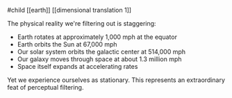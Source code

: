 #child [[earth]] [[dimensional translation 1]]

The physical reality we're filtering out is staggering:

- Earth rotates at approximately 1,000 mph at the equator
- Earth orbits the Sun at 67,000 mph
- Our solar system orbits the galactic center at 514,000 mph
- Our galaxy moves through space at about 1.3 million mph
- Space itself expands at accelerating rates

Yet we experience ourselves as stationary. This represents an extraordinary feat of perceptual filtering.